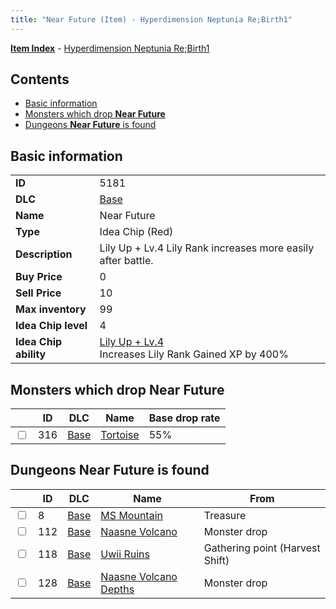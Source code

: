 ```yaml
---
title: "Near Future (Item) - Hyperdimension Neptunia Re;Birth1"
---
```


[**Item Index**](/neptunia/rb1/item/index.html) - [Hyperdimension Neptunia Re;Birth1](/neptunia/rb1)

## Contents

- [Basic information](#basic-information)
- [Monsters which drop **Near Future**](#monsters-which-drop-near-future)
- [Dungeons **Near Future** is found](#dungeons-near-future-is-found)

## Basic information

|   |   |
| -- | -- |
| **ID** | 5181 |
| **DLC** | [Base](/neptunia/rb1/dlc/1-base.html) |
| **Name** | Near Future |
| **Type** | Idea Chip (Red) |
| **Description** | Lily Up + Lv.4 Lily Rank increases more easily after battle. |
| **Buy Price** | 0 |
| **Sell Price** | 10 |
| **Max inventory** | 99 |
| **Idea Chip level** | 4 |
| **Idea Chip ability** | [Lily Up + Lv.4](/neptunia/rb1/ability/1-9680-lily-up-lv-4.html)<br />Increases Lily Rank Gained XP by 400% |

## Monsters which drop **Near Future**

|    | ID | DLC | Name | Base drop rate |
| -- | -- | --- | ---- | -------------- |
| <input type="checkbox" id="rb1-monster-1-316" class="trackbox" /> | 316 | [Base](/neptunia/rb1/dlc/1-base.html) | [Tortoise](/neptunia/rb1/monster/1-316-tortoise.html) | 55% |

## Dungeons **Near Future** is found

|    | ID | DLC | Name | From |
| -- | -- | --- | ---- | ---- |
| <input type="checkbox" id="rb1-dungeon-1-8" class="trackbox" /> | 8 | [Base](/neptunia/rb1/dlc/1-base.html) | [MS Mountain](/neptunia/rb1/dungeon/1-8-ms-mountain.html) | Treasure |
| <input type="checkbox" id="rb1-dungeon-1-112" class="trackbox" /> | 112 | [Base](/neptunia/rb1/dlc/1-base.html) | [Naasne Volcano](/neptunia/rb1/dungeon/1-112-naasne-volcano.html) | Monster drop |
| <input type="checkbox" id="rb1-dungeon-1-118" class="trackbox" /> | 118 | [Base](/neptunia/rb1/dlc/1-base.html) | [Uwii Ruins](/neptunia/rb1/dungeon/1-118-uwii-ruins.html) | Gathering point (Harvest Shift) |
| <input type="checkbox" id="rb1-dungeon-1-128" class="trackbox" /> | 128 | [Base](/neptunia/rb1/dlc/1-base.html) | [Naasne Volcano Depths](/neptunia/rb1/dungeon/1-128-naasne-volcano-depths.html) | Monster drop |